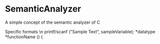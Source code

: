 # SemanticAnalyzer
A simple concept of the semantic analyzer of C

Specific formats \n
printf/scanf ("Sample Text", sampleVariable);
*datatype *functionName () {

